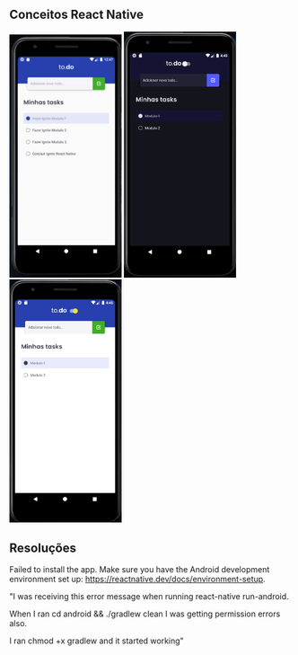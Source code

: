 ## Conceitos React Native

<!-- <img src="./desafios/1-conceitos-do-react-native/1-conceitos-do-react-native.png" alt="Tela Desafio 1"/> -->
<img width="200px" src="./1-conceitos-do-react-native.png" alt="Tela Desafio 1"/>
<img width="200px" src="./1.2-desafio-theme-switch.png" alt="Tela Desafio 2"/>
<img width="200px" src="./1.2-desafio-theme-switch-2.png" alt="Tela Desafio 2"/>

## Resoluções

Failed to install the app. Make sure you have the Android development environment set up: https://reactnative.dev/docs/environment-setup.

"I was receiving this error message when running react-native run-android.

When I ran cd android && ./gradlew clean I was getting permission errors also.

I ran chmod +x gradlew and it started working"
